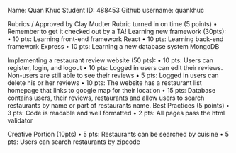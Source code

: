 Name: Quan Khuc
Student ID: 488453
Github username: quankhuc

Rubrics / Approved by Clay Mudter
Rubric turned in on time (5 points)
•	Remember to get it checked out by a TA!
Learning new framework (30pts):
•	10 pts: Learning front-end framework React
•	10 pts: Learning back-end framework Express
•	10 pts: Learning a new database system MongoDB

Implementing a restaurant review website (50 pts):
•	10 pts: Users can register, login, and logout
•	10 pts: Logged in users can edit their reviews. Non-users are still able to see their reviews
•	5  pts: Logged in users can delete his or her reviews 
•	10 pts: The website has a restaurant list homepage that links to google map for their location
•	15 pts: Database contains users, their reviews, restaurants and allow users to search restaurants by name
		or part of restaurants name.
Best Practices (5 points)
•	3 pts: Code is readable and well formatted
•	2 pts: All pages pass the html validator

Creative Portion (10pts)
•	5 pts: Restaurants can be searched by cuisine
•	5 pts: Users can search restaurants by zipcode


